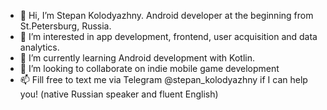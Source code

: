- 👋 Hi, I’m Stepan Kolodyazhny. Android developer at the beginning from St.Petersburg, Russia.
- 👀 I’m interested in app development, frontend, user acquisition and data analytics.
- 🌱 I’m currently learning Android development with Kotlin.
- 💞️ I’m looking to collaborate on indie mobile game development
- 📫 Fill free to text me via Telegram @stepan_kolodyazhny if I can help you! (native Russian speaker and fluent English)

<!---
stepan-kolodyazhny/stepan-kolodyazhny is a ✨ special ✨ repository because its `README.md` (this file) appears on your GitHub profile.
You can click the Preview link to take a look at your changes.
--->
